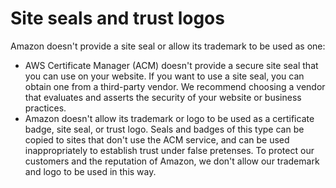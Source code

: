 # Site seals and trust logos<a name="acm-siteseal"></a>

 Amazon doesn't provide a site seal or allow its trademark to be used as one:
+  AWS Certificate Manager \(ACM\) doesn't provide a secure site seal that you can use on your website\. If you want to use a site seal, you can obtain one from a third\-party vendor\. We recommend choosing a vendor that evaluates and asserts the security of your website or business practices\. 
+  Amazon doesn't allow its trademark or logo to be used as a certificate badge, site seal, or trust logo\. Seals and badges of this type can be copied to sites that don't use the ACM service, and can be used inappropriately to establish trust under false pretenses\. To protect our customers and the reputation of Amazon, we don't allow our trademark and logo to be used in this way\. 